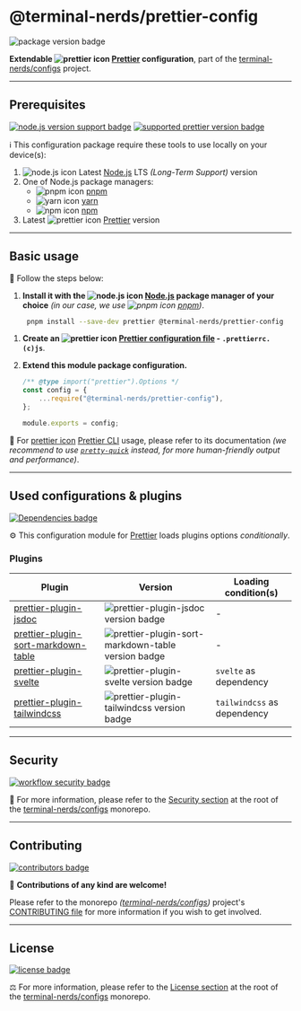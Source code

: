 # @terminal-nerds/prettier-config

![package version badge]

**Extendable ![prettier icon] [Prettier] configuration**, part of the
[terminal-nerds/configs] project.

[terminal-nerds/configs]: https://github.com/terminal-nerds/configs
[package version badge]: https://img.shields.io/npm/v/@terminal-nerds/prettier-config/latest?style=for-the-badge&logo=npm
[prettier]: https://prettier.io
[prettier icon]: https://api.iconify.design/logos/prettier.svg
[terminal-nerds/configs]: https://github.com/terminal-nerds/configs

---

## Prerequisites

[![node.js version support badge]][node.js]
[![supported prettier version badge]][prettier]

[node.js version support badge]: https://img.shields.io/node/v-lts/@terminal-nerds/markdownlint-config?style=for-the-badge&logo=nodedotjs
[supported prettier version badge]: https://img.shields.io/github/package-json/dependency-version/terminal-nerds/configs/peer/prettier?filename=packages%2Fprettier%2Fpackage.json&logo=prettier&style=for-the-badge

ℹ️ This configuration package require these tools to use locally on your
device(s):

1. ![node.js icon] Latest [Node.js] LTS _(Long-Term Support)_ version
1. One of Node.js package managers:
    - ![pnpm icon] [pnpm]
    - ![yarn icon] [yarn]
    - ![npm icon] [npm]
1. Latest ![prettier icon] [Prettier] version

[node.js]: https://nodejs.org/en/
[node.js icon]: https://api.iconify.design/logos/nodejs-icon.svg
[pnpm]: https://pnpm.io/
[pnpm icon]: https://api.iconify.design/vscode-icons/file-type-light-pnpm.svg
[npm]: https://npmjs.com/
[npm icon]: https://api.iconify.design/logos/npm-icon.svg
[yarn]: https://yarnpkg.com/
[yarn icon]: https://api.iconify.design/logos/yarn.svg

---

## Basic usage

👣 Follow the steps below:

1. **Install it with the ![node.js icon] [Node.js] package manager of your
   choice** _(in our case, we use ![pnpm icon] [pnpm])_.

    ```sh
     pnpm install --save-dev prettier @terminal-nerds/prettier-config
    ```

[node.js]: https://nodejs.org/en/
[`pnpm`]: https://pnpm.io/

1. **Create an ![prettier icon] [Prettier configuration file] - `.prettierrc.(c)js`**.

1. **Extend this module package configuration.**

    ```js
    /** @type import("prettier").Options */
    const config = {
    	...require("@terminal-nerds/prettier-config"),
    };

    module.exports = config;
    ```

📖 For [prettier icon] [Prettier CLI] usage, please refer to its documentation
_(we recommend to use [`pretty-quick`](pretty-quick) instead, for more
human-friendly output and performance)_.

[prettier configuration file]: https://prettier.io/docs/en/configuration.html
[prettier cli]: https://prettier.io/docs/en/cli.html
[pretty-quick]: https://github.com/azz/pretty-quick

---

## Used configurations & plugins

[![Dependencies badge]][dependencies url]

⚙️ This configuration module for [Prettier] loads plugins options _conditionally_.

[dependencies badge]: https://img.shields.io/librariesio/release/npm/@terminal-nerds/prettier-config?style=for-the-badge
[dependencies url]: https://libraries.io/npm/@terminal-nerds%2Fprettier-config

### Plugins

<!-- prettier-sort-markdown-table -->

| Plugin                                | Version                                              | Loading condition(s)        |
| ------------------------------------- | ---------------------------------------------------- | --------------------------- |
| [prettier-plugin-jsdoc]               | ![prettier-plugin-jsdoc version badge]               | -                           |
| [prettier-plugin-sort-markdown-table] | ![prettier-plugin-sort-markdown-table version badge] | -                           |
| [prettier-plugin-svelte]              | ![prettier-plugin-svelte version badge]              | `svelte` as dependency      |
| [prettier-plugin-tailwindcss]         | ![prettier-plugin-tailwindcss version badge]         | `tailwindcss` as dependency |

[prettier-plugin-jsdoc]: https://github.com/hosseinmd/prettier-plugin-jsdoc
[prettier-plugin-jsdoc version badge]: https://img.shields.io/npm/v/prettier-plugin-svelte?logo=npm&style=flat-square
[prettier-plugin-sort-markdown-table]: https://github.com/SevenOutman/prettier-plugin-sort-markdown-table
[prettier-plugin-sort-markdown-table version badge]: https://img.shields.io/npm/v/prettier-plugin-sort-markdown-table?logo=npm&style=flat-square
[prettier-plugin-svelte]: https://github.com/sveltejs/prettier-plugin-svelte
[prettier-plugin-svelte version badge]: https://img.shields.io/npm/v/prettier-plugin-svelte?logo=npm&style=flat-square
[prettier-plugin-tailwindcss]: https://github.com/tailwindlabs/prettier-plugin-tailwindcss
[prettier-plugin-tailwindcss version badge]: https://img.shields.io/npm/v/prettier-plugin-tailwindcss?logo=npm&style=flat-square

---

## Security

[![workflow security badge]][security policy]

🔐 For more information, please refer to the [Security section] at the root of the
[terminal-nerds/configs] monorepo.

[workflow security badge]: https://img.shields.io/github/actions/workflow/status/terminal-nerds/configs/maintenance.yml?label=Security&logo=github&style=for-the-badge&branch=main
[security section]: https://github.com/terminal-nerds/configs#security
[security policy]: https://github.com/terminal-nerds/configs/security/policy

---

## Contributing

[![contributors badge]][contributors url]

🤝 **Contributions of any kind are welcome!**

Please refer to the monorepo _([terminal-nerds/configs])_ project's
[CONTRIBUTING file] for more information if you wish to get involved.

[contributing file]: https://github.com/terminal-nerds/configs/blob/main/.github/CONTRIBUTING.md
[contributors badge]: https://img.shields.io/github/contributors/terminal-nerds/configs?style=for-the-badge
[contributors url]: https://github.com/terminal-nerds/configs#contributors

---

## License

[![license badge]][license]

⚖️ For more information, please refer to the [License section] at the root of
the [terminal-nerds/configs] monorepo.

[license badge]: https://img.shields.io/github/license/terminal-nerds/configs?style=for-the-badge
[license]: https://github.com/terminal-nerds/configs/blob/main/LICENSE.md
[license section]: https://github.com/terminal-nerds/configs#License
